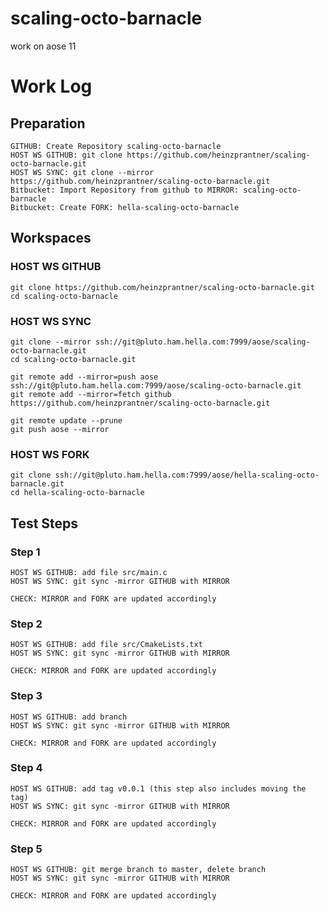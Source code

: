 # scaling-octo-barnacle

work on aose 11

# Work Log

## Preparation

    GITHUB: Create Repository scaling-octo-barnacle
    HOST WS GITHUB: git clone https://github.com/heinzprantner/scaling-octo-barnacle.git
    HOST WS SYNC: git clone --mirror https://github.com/heinzprantner/scaling-octo-barnacle.git
    Bitbucket: Import Repository from github to MIRROR: scaling-octo-barnacle
    Bitbucket: Create FORK: hella-scaling-octo-barnacle

## Workspaces

### HOST WS GITHUB

    git clone https://github.com/heinzprantner/scaling-octo-barnacle.git
    cd scaling-octo-barnacle

### HOST WS SYNC

    git clone --mirror ssh://git@pluto.ham.hella.com:7999/aose/scaling-octo-barnacle.git
    cd scaling-octo-barnacle.git

    git remote add --mirror=push aose ssh://git@pluto.ham.hella.com:7999/aose/scaling-octo-barnacle.git
    git remote add --mirror=fetch github https://github.com/heinzprantner/scaling-octo-barnacle.git

    git remote update --prune
    git push aose --mirror

### HOST WS FORK

    git clone ssh://git@pluto.ham.hella.com:7999/aose/hella-scaling-octo-barnacle.git
    cd hella-scaling-octo-barnacle

## Test Steps

### Step 1

    HOST WS GITHUB: add file src/main.c
    HOST WS SYNC: git sync -mirror GITHUB with MIRROR

    CHECK: MIRROR and FORK are updated accordingly

### Step 2

    HOST WS GITHUB: add file src/CmakeLists.txt
    HOST WS SYNC: git sync -mirror GITHUB with MIRROR

    CHECK: MIRROR and FORK are updated accordingly

### Step 3

    HOST WS GITHUB: add branch
    HOST WS SYNC: git sync -mirror GITHUB with MIRROR

    CHECK: MIRROR and FORK are updated accordingly

### Step 4

    HOST WS GITHUB: add tag v0.0.1 (this step also includes moving the tag)
    HOST WS SYNC: git sync -mirror GITHUB with MIRROR

    CHECK: MIRROR and FORK are updated accordingly

### Step 5

    HOST WS GITHUB: git merge branch to master, delete branch
    HOST WS SYNC: git sync -mirror GITHUB with MIRROR

    CHECK: MIRROR and FORK are updated accordingly
